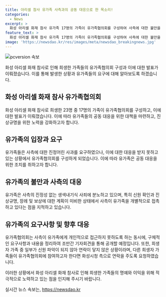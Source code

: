 ```yaml
---
title: 아리셀 참사 유가족 사측과의 공동 대응으로 한 목소리!
categories:
  - News
excerpt: >
  화성 아리셀 화재 참사 유가족 17명의 가족이 유가족협의회를 구성하여 사측에 대한 불만을 피력하고, 진정성 없는 사과에 분노를 표현했습니다. 사측의 27일 유가족과의 첫 만남에서의 사과에 대한 불만과 협의회의 목적, 화성시청 측의 지원과 후속조치에 대한 요구를 내비친 것으로 보입니다. 희생자 중 6가족은 신원파악이 안돼 연락이 닿지 않았고, 유가족들은 다른 가족들을 자유롭게 연락하라고 요구했습니다. 유가족들은 또한 시신 훼손 문제와 장례 및 보상에 관한 논의가 필요하다고 밝혔습니다.
feature_text: >
  화성 아리셀 화재 참사 유가족 17명의 가족이 유가족협의회를 구성하여 사측에 대한 불만을 피력하고, 진정성 없는 사과에 분노를 표현했습니다. 사측의 27일 유가족과의 첫 만남에서의 사과에 대한 불만과 협의회의 목적, 화성시청 측의 지원과 후속조치에 대한 요구를 내비친 것으로 보입니다. 희생자 중 6가족은 신원파악이 안돼 연락이 닿지 않았고, 유가족들은 다른 가족들을 자유롭게 연락하라고 요구했습니다. 유가족들은 또한 시신 훼손 문제와 장례 및 보상에 관한 논의가 필요하다고 밝혔습니다.
image: 'https://newsdao.kr/res/images/meta/newsdao_breakingnews.jpg'
---
```


<p><img src="https://newsdao.kr/res/images/meta/newsdao_breakingnews.jpg" alt="pcversion 속보" /></p>

<p>화성 아리셀 화재 참사로 인해 희생한 가족들의 유가족협의회 구성과 이에 대한 발표가 이뤄졌습니다. 이를 통해 발생한 상황과 유가족들의 요구에 대해 알아보도록 하겠습니다.</p>

<h2 data-ke-size="size26">화성 아리셀 화재 참사 유가족협의회</h2>

<p data-ke-size="size16">화성 아리셀 화재 참사로 희생한 23명 중 17명의 가족이 유가족협의회를 구성하고, 이에 대한 발표가 이뤄졌습니다. 이에 따라 유가족들의 공동 대응을 위한 대책을 마련하고, 진상규명을 위한 노력을 강화하고자 합니다.</p>

<h2 data-ke-size="size26">유가족의 입장과 요구</h2>

<p data-ke-size="size16">유가족들은 사측에 대한 진정어린 사과를 요구하였으나, 이에 대한 대응을 받지 못하고 있는 상황에서 유가족협의회를 구성하게 되었습니다. 이에 따라 유가족은 공동 대응을 위한 조치를 취하고자 합니다.</p>

<h2 data-ke-size="size26">유가족의 불만과 사측의 대응</h2>

<p data-ke-size="size16">유가족은 사측의 진정성 없는 생색내기식 사죄에 분노하고 있으며, 특히 신원 확인과 진상규명, 장례 및 보상에 대한 계획이 미비한 상태에서 사측이 유가족을 개별적으로 접촉하고 있다는 점을 지적하고 있습니다.</p>

<h2 data-ke-size="size26">유가족의 요구사항 및 향후 대응</h2>

<p data-ke-size="size16">유가족협의회는 사측이 유가족에게 개인적으로 접근하지 못하도록 하는 동시에, 구체적인 요구사항과 내용을 정리하여 조만간 기자회견을 통해 공개할 예정입니다. 또한, 희생자 가족 중 일부가 신원 파악이 되지 않아 연락이 닿지 않은 상황이라며, 다른 희생자 가족들이 유가족협의회에 참여하고자 한다면 화성시청 측으로 연락을 주도록 요청하였습니다.</p>

<p>이러한 상황에서 화성 아리셀 화재 참사로 인해 희생한 가족들의 명예와 이익을 위해 적극적으로 노력하고 있는 점을 인지해 주시기 바랍니다.</p>
실시간 뉴스 속보는, <a href="https://newsdao.kr" rel="dofollow">https://newsdao.kr</a>


